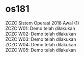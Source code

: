 # os181
ZCZC Sistem Operasi 2018 Awal (1) <br />
ZCZC W01: Demo telah dilakukan <br />
ZCZC W02: Demo telah dilakukan <br />
ZCZC W03: Demo telah dilakukan <br />
ZCZC W04: Demo telah dilakukan <br />
ZCZC W05: Demo telah dilakukan <br />
